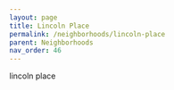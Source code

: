 ```yaml
---
layout: page
title: Lincoln Place
permalink: /neighborhoods/lincoln-place
parent: Neighborhoods
nav_order: 46
---
```


lincoln place